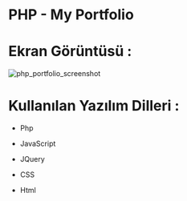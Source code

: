 # PHP - My Portfolio

# Ekran Görüntüsü :

![php_portfolio_screenshot](https://cloud.githubusercontent.com/assets/15425071/16633467/325b11b8-43d2-11e6-9569-2f82b017ce7d.png)

# Kullanılan Yazılım Dilleri :

* Php

* JavaScript

* JQuery

* CSS

* Html
